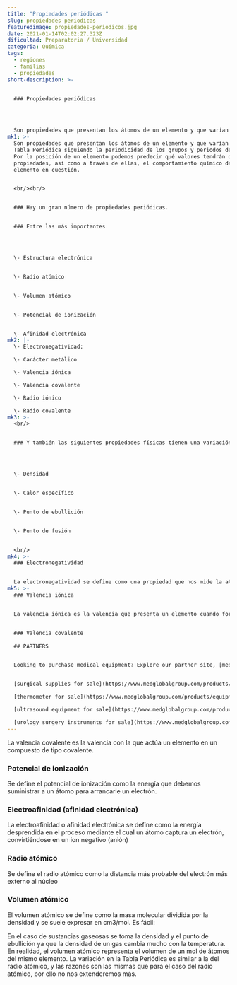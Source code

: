 ```yaml
---
title: "Propiedades periódicas "
slug: propiedades-periodicas
featuredimage: propiedades-periodicos.jpg
date: 2021-01-14T02:02:27.323Z
dificultad: Preparatoria / Universidad
categoria: Química
tags:
  - regiones
  - familias
  - propiedades
short-description: >-
  

  ### Propiedades periódicas 




  Son propiedades que presentan los átomos de un elemento y que varían en la Tabla Periódica siguiendo la periodicidad de los grupos y periodos de ésta.
mk1: >-
  Son propiedades que presentan los átomos de un elemento y que varían en la
  Tabla Periódica siguiendo la periodicidad de los grupos y periodos de ésta.
  Por la posición de un elemento podemos predecir qué valores tendrán dichas
  propiedades, así como a través de ellas, el comportamiento químico del
  elemento en cuestión.


  <br/><br/>


  ### Hay un gran número de propiedades periódicas.


  ### Entre las más importantes 




  \- Estructura electrónica


  \- Radio atómico


  \- Volumen atómico   


  \- Potencial de ionización


  \- Afinidad electrónica
mk2: |-
  \- Electronegatividad:

  \- Carácter metálico

  \- Valencia iónica

  \- Valencia covalente

  \- Radio iónico 

  \- Radio covalente
mk3: >-
  <br/>


  ### Y también las siguientes propiedades físicas tienen una variación periódica: 




  \- Densidad


  \- Calor específico


  \- Punto de ebullición


  \- Punto de fusión


  <br/>
mk4: >-
  ### Electronegatividad


  La electronegatividad se define como una propiedad que nos mide la atracción que ejerce un átomo sobre los electrones del enlace. Es por tanto, una propiedad que no se refiere al átomo aislado, sino al átomo enlazado y más concretamente, cuando está enlazado de manera covalente (compartiendo electrones con otro).  Es claro que aquellos átomos que tienen tendencia a capturar electrones (electroafinidades altas) y  poca tendencia a formar iones positivos (potenciales de ionización altos) serán más electronegativos
mk5: >-
  ### Valencia iónica


  La valencia iónica es la valencia que presenta un elemento cuando forma un compuesto iónico.


  ### Valencia covalente
  
  ## PARTNERS


  Looking to purchase medical equipment? Explore our partner site, [medglobalgroup.com](medglobalgroup.com), for a wide range of options tailored to your needs.


  [surgical supplies for sale](https://www.medglobalgroup.com/products/equipment/surgery)

  [thermometer for sale](https://www.medglobalgroup.com/products/equipment/thermometers)

  [ultrasound equipment for sale](https://www.medglobalgroup.com/products/equipment/ultrasound)

  [urology surgery instruments for sale](https://www.medglobalgroup.com/products/equipment/urology)
---
```







La valencia covalente es la valencia con la que actúa un elemento en un compuesto de tipo covalente.  



### Potencial de ionización



Se define el potencial de ionización como la energía que debemos suministrar a un átomo para arrancarle un electrón. 



### Electroafinidad (afinidad electrónica)



La electroafinidad o afinidad electrónica se define como la energía desprendida en el proceso mediante el cual un átomo captura un electrón, convirtiéndose en un ion negativo (anión)



### Radio atómico



Se define el radio atómico como la distancia más probable del electrón más externo al núcleo



### Volumen atómico



El volumen atómico se define como la masa molecular dividida por la densidad y se suele expresar en cm3/mol. Es fácil:



En el caso de sustancias gaseosas se toma la densidad y el punto de ebullición ya que la densidad de un gas cambia mucho con la temperatura. En realidad, el volumen atómico representa el volumen de un mol de átomos del mismo elemento. La variación en la Tabla Periódica es similar a la del radio atómico, y las razones son las mismas que para el caso del radio atómico, por ello no nos extenderemos más.